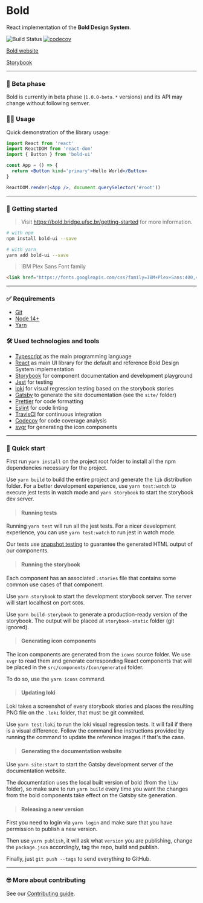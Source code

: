 # Bold

React implementation of the **Bold Design System**.

![Build Status](https://github.com/laboratoriobridge/bold/actions/workflows/yarn.yml/badge.svg)
[![codecov](https://codecov.io/gh/laboratoriobridge/bold/branch/main/graph/badge.svg)](https://codecov.io/gh/laboratoriobridge/bold)

[Bold website](https://bold.bridge.ufsc.br/)

[Storybook](https://bold.bridge.ufsc.br/storybook/)

---

### 🚧 Beta phase

Bold is currently in beta phase (`1.0.0-beta.*` versions) and its API may change without following semver.

### 👩‍💻 Usage

Quick demonstration of the library usage:

```jsx
import React from 'react'
import ReactDOM from 'react-dom'
import { Button } from 'bold-ui'

const App = () => {
  return <Button kind='primary'>Hello World</Button>
}

ReactDOM.render(<App />, document.querySelector('#root'))
```
---

### 🚀 Getting started
>Visit https://bold.bridge.ufsc.br/getting-started for more information.

```sh
# with npm
npm install bold-ui --save

# with yarn
yarn add bold-ui --save
```

> IBM Plex Sans Font family

```html
<link href="https://fonts.googleapis.com/css?family=IBM+Plex+Sans:400,400i,700,700i" rel="stylesheet" />
```
---

### ✅ Requirements

- [Git](https://git-scm.com/)
- [Node 14+](https://nodejs.org/)
- [Yarn](https://yarnpkg.com/)

### 🛠 Used technologies and tools

- [Typescript](https://www.typescriptlang.org/) as the main programming language
- [React](https://reactjs.org/) as main UI library for the default and reference Bold Design System implementation
- [Storybook](https://storybook.js.org/) for component documentation and development playground
- [Jest](https://jestjs.io/) for testing
- [loki](https://loki.js.org/) for visual regression testing based on the storybook stories
- [Gatsby](https://www.gatsbyjs.org/) to generate the site documentation (see the `site/` folder)
- [Prettier](https://prettier.io/) for code formatting
- [Eslint](https://eslint.org/) for code linting
- [TravisCI](https://travis-ci.org/laboratoriobridge/bold) for continuous integration
- [Codecov](https://codecov.io/gh/laboratoriobridge/bold) for code coverage analysis
- [svgr](https://github.com/gregberge/svgr) for generating the icon components

---

### 🏁 Quick start

First run `yarn install` on the project root folder to install all the npm dependencies necessary for the project.

Use `yarn build` to build the entire project and generate the `lib` distribution folder. For a better development experience, use `yarn test:watch` to execute jest tests in watch mode and `yarn storybook` to start the storybook dev server.

> #### Running tests

Running `yarn test` will run all the jest tests. For a nicer development experience, you can use `yarn test:watch` to run jest in watch mode.

Our tests use [snapshot testing](https://jestjs.io/docs/en/snapshot-testing) to guarantee the generated HTML output of our components.

> #### Running the storybook

Each component has an associated `.stories` file that contains some common use cases of that component.

Use `yarn storybook` to start the development storybook server. The server will start localhost on port `6006`.

Use `yarn build-storybook` to generate a production-ready version of the storybook. The output will be placed at `storybook-static` folder (git ignored).

> #### Generating icon components

The icon components are generated from the `icons` source folder. We use `svgr` to read them and generate corresponding React components that will be placed in the `src/components/Icon/generated` folder.

To do so, use the `yarn icons` command.

> #### Updating loki

Loki takes a screenshot of every storybook stories and places the resulting PNG file on the `.loki` folder, that must be git commited.

Use `yarn test:loki` to run the loki visual regression tests. It will fail if there is a visual difference. Follow the command line instructions provided by running the command to update the reference images if that's the case.

> #### Generating the documentation website

Use `yarn site:start` to start the Gatsby development server of the documentation website.

The documentation uses the local built version of bold (from the `lib/` folder), so make sure to run `yarn build` every time you want the changes from the bold components take effect on the Gatsby site generation.

> #### Releasing a new version

First you need to login via `yarn login` and make sure that you have permission to publish a new version.

Then use `yarn publish`, it will ask what `version` you are publishing, change the `package.json` accordingly, tag the repo, build and publish.

Finally, just `git push --tags` to send everything to GitHub.

---

### 🤓 More about contributing

See our [Contributing guide](./CONTRIBUTING.md).
